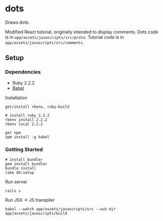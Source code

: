 # dots

Draws dots.

Modified React tutorial, originally intended to display comments. Dots code is
in `app/assets/javascripts/src/proto`. Tutorial code is in
`app/assets/javascripts/src/comments`.

## Setup

### Dependencies

- Ruby 2.2.2
- [Babel](https://facebook.github.io/react/docs/tooling-integration.html)

Installation
```Shell
get/install rbenv, ruby-build

# install ruby 2.2.2
rbenv install 2.2.2
rbenv local 2.2.2

get npm
npm install -g babel
```

### Getting Started

```Shell
# install bundler
gem install bundler
bundle install
rake db:setup
```

Run server
```Shell
rails s
```

Run JSX -> JS transpiler
```Shell
babel --watch app/assets/javascripts/src --out-dir app/assets/javascripts/build
```
